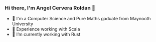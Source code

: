 ### Hi there, I'm Angel Cervera Roldan 👋
- 🦧 I'm a Computer Science and Pure Maths gaduate from Maynooth University
- 🐥 Experience working with Scala
- 🐣 I’m currently working with Rust
